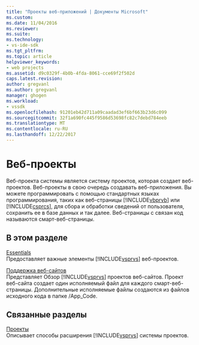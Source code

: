 ```yaml
---
title: "Проекты веб-приложений | Документы Microsoft"
ms.custom: 
ms.date: 11/04/2016
ms.reviewer: 
ms.suite: 
ms.technology:
- vs-ide-sdk
ms.tgt_pltfrm: 
ms.topic: article
helpviewer_keywords:
- web projects
ms.assetid: d9c0329f-4b0b-4fda-8061-cce69f2f502d
caps.latest.revision: 
author: gregvanl
ms.author: gregvanl
manager: ghogen
ms.workload:
- vssdk
ms.openlocfilehash: 91201eb42d711a09caadad3ef6bf663b23d6c099
ms.sourcegitcommit: 32f1a690fc445f9586d53698fc82c7debd784eeb
ms.translationtype: MT
ms.contentlocale: ru-RU
ms.lasthandoff: 12/22/2017
---
```

# <a name="web-projects"></a>Веб-проекты
Веб-проекта системы является систему проектов, которая создает веб-проектов. Веб-проекты в свою очередь создавать веб-приложения. Вы можете программировать с помощью стандартных языках программирования, таких как веб-страницы [!INCLUDE[vbprvb](../../code-quality/includes/vbprvb_md.md)] или [!INCLUDE[csprcs](../../data-tools/includes/csprcs_md.md)], для сбора и обработки сведений от пользователя, сохранить ее в базе данных и так далее. Веб-страницы с связан код называются смарт-веб-страницы.  
  
## <a name="in-this-section"></a>В этом разделе  
 [Essentials](../../extensibility/internals/web-project-essentials.md)  
 Предоставляет важные элементы [!INCLUDE[vsprvs](../../code-quality/includes/vsprvs_md.md)] веб-проектов.  
  
 [Поддержка веб-сайтов](../../extensibility/internals/web-site-support.md)  
 Представляет Обзор [!INCLUDE[vsprvs](../../code-quality/includes/vsprvs_md.md)] проектов веб-сайтов. Проект веб-сайта создает один исполняемый файл для каждого смарт-веб-страницы. Дополнительные исполняемые файлы создаются из файлов исходного кода в папке /App_Code.  
  
## <a name="related-sections"></a>Связанные разделы  
 [Проекты](../../extensibility/internals/projects.md)  
 Описывает способы расширения [!INCLUDE[vsprvs](../../code-quality/includes/vsprvs_md.md)] системы проектов.